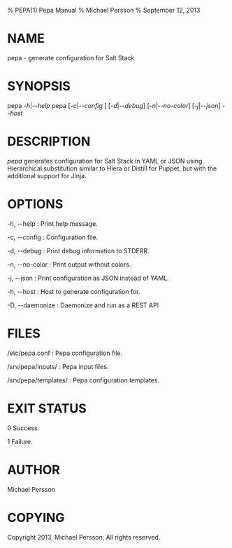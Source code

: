 % PEPA(1) Pepa Manual
% Michael Persson
% September 12, 2013

# NAME

pepa - generate configuration for Salt Stack

# SYNOPSIS

pepa *-h*|*--help*
pepa [*-c*|*--config* <file>] [*-d*|*--debug*] [*-n*|*--no-color*] [*-j*|*--json*] *--host* <hostname>

# DESCRIPTION

*pepa* generates configuration for Salt Stack in YAML or JSON using Hierarchical substitution similar to Hiera or Distill for Puppet, but with the additional support for Jinja.

# OPTIONS

-h, --help
:   Print help message.

-c, --config
:   Configuration file.

-d, --debug
:   Print debug information to STDERR.

-n, --no-color
:   Print output without colors.

-j, --json
:   Print configuration as JSON instead of YAML.

-h, --host
:   Host to generate configuration for.

-D, --daemonize
:   Daemonize and run as a REST API

# FILES

/etc/pepa.conf
:   Pepa configuration file.

/srv/pepa/inputs/
:   Pepa input files.

/srv/pepa/templates/
:   Pepa configuration templates.

# EXIT STATUS

0
    Success.

1
    Failure.


# AUTHOR

Michael Persson

# COPYING

Copyright 2013, Michael Persson, All rights reserved.
